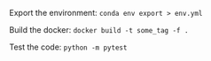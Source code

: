 
Export the environment: `conda env export > env.yml`

Build the docker: `docker build -t some_tag -f .`

Test the code: `python -m pytest`